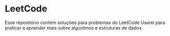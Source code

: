 # LeetCode
Esse repositório contém soluções para problemas do LeetCode
Usarei para praticar e aprender mais sobre algoritmos e estruturas de dados